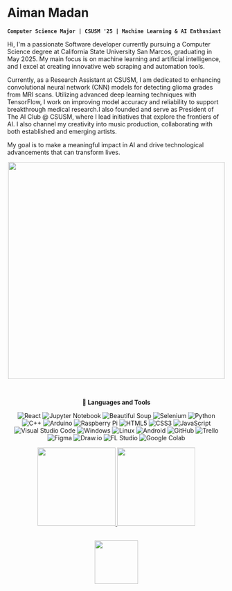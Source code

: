 # Aiman Madan 

**`Computer Science Major | CSUSM '25 | Machine Learning & AI Enthusiast`**

Hi, I'm a passionate Software developer currently pursuing a Computer Science degree at California State University San Marcos, graduating in May 2025. My main focus is on machine learning and artificial intelligence, and I excel at creating innovative web scraping and automation tools.

Currently, as a Research Assistant at CSUSM, I am dedicated to enhancing convolutional neural network (CNN) models for detecting glioma grades from MRI scans. Utilizing advanced deep learning techniques with TensorFlow, I work on improving model accuracy and reliability to support breakthrough medical research.I also founded and serve as President of The AI Club @ CSUSM, where I lead initiatives that explore the frontiers of AI. I also channel my creativity into music production, collaborating with both established and emerging artists.

My goal is to make a meaningful impact in AI and drive technological advancements that can transform lives.


<p align="center">
  <img src="https://github-production-user-asset-6210df.s3.amazonaws.com/74038190/240304586-d48893bd-0757-481c-8d7e-ba3e163feae7.png?X-Amz-Algorithm=AWS4-HMAC-SHA256&X-Amz-Credential=AKIAVCODYLSA53PQK4ZA%2F20250304%2Fus-east-1%2Fs3%2Faws4_request&X-Amz-Date=20250304T051438Z&X-Amz-Expires=300&X-Amz-Signature=f187d5584803b1eab604b4a4dfed74c188d5e1e7d23e7e2cf6b70d84d78c5acf&X-Amz-SignedHeaders=host" width="500">
</p>


<br>
<p align="center">
  <strong>🧰 Languages and Tools</strong>
</p>

<p align="center">

  <img alt="React" src="https://img.shields.io/badge/React-20232A?style=for-the-badge&logo=react&logoColor=61DAFB"/>
  <img alt="Jupyter Notebook" src="https://img.shields.io/badge/Jupyter%20Notebook-F37626?style=for-the-badge&logo=jupyter&logoColor=white"/>
  <img alt="Beautiful Soup" src="https://img.shields.io/badge/beautiful%20soup-3776AB?style=for-the-badge&logo=beautifulsoup&logoColor=white"/>
  <img alt="Selenium" src="https://img.shields.io/badge/-selenium-%43B02A?style=for-the-badge&logo=selenium&logoColor=white"/>
  <img alt="Python" src="https://img.shields.io/badge/python-306998.svg?style=for-the-badge&logo=python&logoColor=white"/>
  <img alt="C++" src="https://img.shields.io/badge/c%2B%2B-%2300599C.svg?style=for-the-badge&logo=c%2B%2B&logoColor=white"/>
  <img alt="Arduino" src="https://img.shields.io/badge/-Arduino-00979D?style=for-the-badge&logo=Arduino&logoColor=white"/>
  <img alt="Raspberry Pi" src="https://img.shields.io/badge/-RaspberryPi-C51A4A?style=for-the-badge&logo=Raspberry-Pi&logoColor=white"/>
  <img alt="HTML5" src="https://img.shields.io/badge/html5-%23E34F26.svg?style=for-the-badge&logo=html5&logoColor=white"/>
  <img alt="CSS3" src="https://img.shields.io/badge/css3-%231572B6.svg?style=for-the-badge&logo=css3&logoColor=white"/>
  <img alt="JavaScript" src="https://img.shields.io/badge/javascript-%23323330.svg?style=for-the-badge&logo=javascript&logoColor=%23F7DF1E"/>
  <img alt="Visual Studio Code" src="https://img.shields.io/badge/VSCode-0078d7.svg?style=for-the-badge&logo=visual-studio-code&logoColor=white"/>
  <img alt="Windows" src="https://img.shields.io/badge/Windows-0078D6?style=for-the-badge&logo=windows&logoColor=white" />
  <img alt="Linux" src="https://img.shields.io/badge/Linux-FCC624?style=for-the-badge&logo=linux&logoColor=black"/>
  <img alt="Android" src="https://img.shields.io/badge/Android-3DDC84?style=for-the-badge&logo=android&logoColor=white"/>
  <img alt="GitHub" src="https://img.shields.io/badge/github-%23121011.svg?style=for-the-badge&logo=github&logoColor=white"/>
  <img alt="Trello" src="https://img.shields.io/badge/Trello-%23026AA7.svg?style=for-the-badge&logo=Trello&logoColor=white"/>
  <img alt="Figma" src="https://img.shields.io/badge/figma-%23F24E1E.svg?style=for-the-badge&logo=figma&logoColor=white"/>
  <img alt="Draw.io" src="https://img.shields.io/badge/Draw.io-FF7F00?style=for-the-badge&logo=draw.io&logoColor=white"/>
  <img alt="FL Studio" src="https://img.shields.io/badge/FL_Studio-000000?style=for-the-badge&logo=fl-studio&logoColor=white"/>
  <img alt="Google Colab" src="https://img.shields.io/badge/Google%20Colab-F9AB00?style=for-the-badge&logo=googlecolab&logoColor=white"/>


</p>

<p align="center">
  <a href="https://github.com/AimanMadan">
    <img height="180em" src="https://github-readme-stats-eight-theta.vercel.app/api?username=AimanMadan&show_icons=true&theme=algolia&include_all_commits=true&count_private=true"/>
    <img height="180em" src="https://github-readme-stats-eight-theta.vercel.app/api/top-langs/?username=AimanMadan&layout=compact&langs_count=8&theme=algolia"/>
  </a>
</p>

<br />
<div align="center">
  <img src="https://user-images.githubusercontent.com/74038190/212257468-1e9a91f1-b626-4baa-b15d-5c385dfa7ed2.gif" width="100">
</div>
<br>
